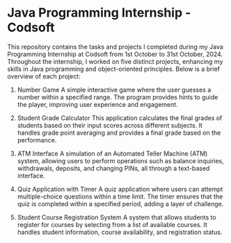 # Java Programming Internship - Codsoft

This repository contains the tasks and projects I completed during my Java Programming Internship at Codsoft from 1st October to 31st October, 2024. Throughout the internship, I worked on five distinct projects, enhancing my skills in Java programming and object-oriented principles. Below is a brief overview of each project:

1. Number Game
A simple interactive game where the user guesses a number within a specified range. The program provides hints to guide the player, improving user experience and engagement.

2. Student Grade Calculator
This application calculates the final grades of students based on their input scores across different subjects. It handles grade point averaging and provides a final grade based on the performance.

3. ATM Interface
A simulation of an Automated Teller Machine (ATM) system, allowing users to perform operations such as balance inquiries, withdrawals, deposits, and changing PINs, all through a text-based interface.

4. Quiz Application with Timer
A quiz application where users can attempt multiple-choice questions within a time limit. The timer ensures that the quiz is completed within a specified period, adding a layer of challenge.

5. Student Course Registration System
A system that allows students to register for courses by selecting from a list of available courses. It handles student information, course availability, and registration status.

